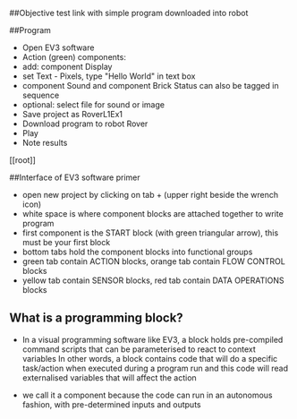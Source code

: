 ##Objective
test link with simple program downloaded into robot

##Program

- Open EV3 software
- Action (green) components: 
- add: component Display 
- set Text - Pixels, type "Hello World" in text box
- component Sound and component Brick Status can also be tagged in sequence
- optional: select file for sound or image
- Save project as RoverL1Ex1
- Download program to robot Rover
- Play
- Note results

[[root]]



##Interface of EV3 software primer
- open new project by clicking on tab + (upper right beside the wrench icon)
- white space is where component blocks  are attached together to write program
- first component is the START block (with green triangular arrow), this must be your first block
- bottom tabs hold the component blocks into functional groups
- green tab contain ACTION blocks, orange tab contain FLOW CONTROL blocks
- yellow tab contain SENSOR blocks, red tab contain DATA OPERATIONS blocks

## What is a programming block?
- In a visual programming software like EV3, 
a block holds pre-compiled command scripts that can be parameterised to react to context variables
In other words, a block contains code that will do a specific task/action when executed during a program
run and this code will read externalised variables that will affect the action

- we call it a component because the code can run in an autonomous fashion, 
with pre-determined inputs and outputs
